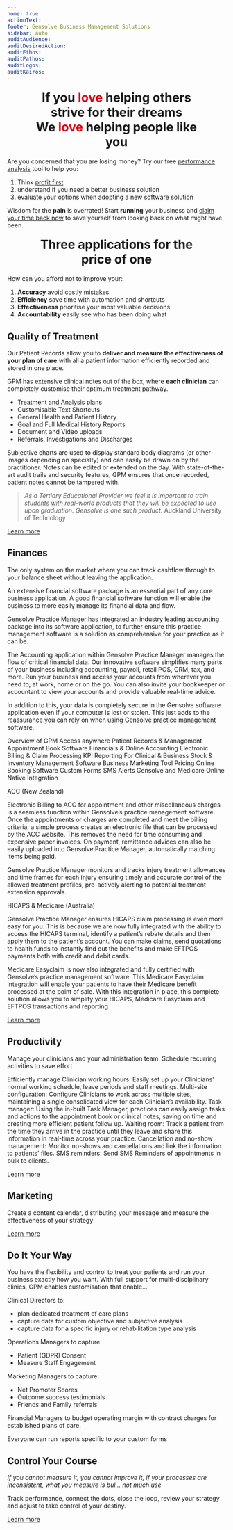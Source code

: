 ```yaml
---
home: true
actionText:
footer: Gensolve Business Management Solutions
sidebar: auto
auditAudience:
auditDesiredAction:
auditEthos:
auditPathos:
auditLogos:
auditKairos:
---
```


<h2 style="font-size: 2em; margin: 1.2rem auto;width:80%;text-align:center">If you <span style="color:#D70014;font-weight:bold">love</span> helping others strive for their dreams<br>We <span style="color:#D70014;font-weight:bold">love</span> helping people like you</h2>

Are you concerned that you are losing money? Try our free [performance analysis](https://drive.google.com/a/gensolve.com/uc?authuser=0&id=11f6rMWAp61vytiQfZq2xvCX2sOnvI2fn&export=download) tool to help you:

1. Think [profit first](https://anchor.fm/paul-gough2/episodes/EP-44-Profit-First-For-Physical-Therapists---With-Mike-Michalowicz-e4c3vc)
2. understand if you need a better business solution
3. evaluate your options when adopting a new software solution

Wisdom for the **pain** is overrated! Start **running** your business and [claim your time back now](/journey/demo/install/) to save yourself from looking back on what might have been.

<h2 style="font-size: 2em; margin: 1.2rem auto;width:80%;text-align:center">Three applications for the price of one</h2>

How can you afford not to improve your:

1. **Accuracy** avoid costly mistakes
2. **Efficiency** save time with automation and shortcuts
3. **Effectiveness** prioritise your most valuable decisions
4. **Accountability** easily see who has been doing what

## Quality of Treatment

Our Patient Records allow you to **deliver and measure the effectiveness of your plan of care** with all a patient information efficiently recorded and stored in one place.

GPM has extensive clinical notes out of the box, where **each clinician** can completely customise their optimum treatment pathway.

- Treatment and Analysis plans
- Customisable Text Shortcuts
- General Health and Patient History
- Goal and Full Medical History Reports
- Document and Video uploads
- Referrals, Investigations and Discharges

Subjective charts are used to display standard body diagrams (or other images depending on specialty) and can easily be drawn on by the practitioner. Notes can be edited or extended on the day. With state-of-the-art audit trails and security features, GPM ensures that once recorded, patient notes cannot be tampered with.

> _As a Tertiary Educational Provider we feel it is important to train students with real-world products that they will be expected to use upon graduation. Gensolve is one such product._ Auckland University of Technology

[Learn more](/growth/)

## Finances

The only system on the market where you can track cashflow through to your balance sheet without leaving the application.

An extensive financial software package is an essential part of any core business application. A good financial software function will enable the business to more easily manage its financial data and flow.

Gensolve Practice Manager has integrated an industry leading accounting package into its software application, to further ensure this practice management software is a solution as comprehensive for your practice as it can be.

The Accounting application within Gensolve Practice Manager manages the flow of critical financial data. Our innovative software simplifies many parts of your business including accounting, payroll, retail POS, CRM, tax, and more. Run your business and access your accounts from wherever you need to; at work, home or on the go. You can also invite your bookkeeper or accountant to view your accounts and provide valuable real-time advice.

In addition to this, your data is completely secure in the Gensolve software application even if your computer is lost or stolen. This just adds to the reassurance you can rely on when using Gensolve practice management software.

Overview of GPM
Access anywhere
Patient Records & Management
Appointment Book Software
Financials & Online Accounting
Electronic Billing & Claim Processing
KPI Reporting For Clinical & Business
Stock & Inventory Management Software
Business Marketing Tool
Pricing
Online Booking Software
Custom Forms
SMS Alerts
Gensolve and Medicare Online Native Integration

ACC (New Zealand)

Electronic Billing to ACC for appointment and other miscellaneous charges is a seamless function within Gensolve’s practice management software. Once the appointments or charges are completed and meet the billing criteria, a simple process creates an electronic file that can be processed by the ACC website. This removes the need for time consuming and expensive paper invoices. On payment, remittance advices can also be easily uploaded into Gensolve Practice Manager, automatically matching items being paid.

Gensolve Practice Manager monitors and tracks injury treatment allowances and time frames for each injury ensuring timely and accurate control of the allowed treatment profiles, pro-actively alerting to potential treatment extension approvals.

HICAPS & Medicare (Australia)

Gensolve Practice Manager ensures HICAPS claim processing is even more easy for you. This is because we are now fully integrated with the ability to access the HICAPS terminal, identify a patient’s rebate details and then apply them to the patient’s account. You can make claims, send quotations to health funds to instantly find out the benefits and make EFTPOS payments both with credit and debit cards.

Medicare Easyclaim is now also integrated and fully certified with Gensolve’s practice management software. This Medicare Easyclaim integration will enable your patients to have their Medicare benefit processed at the point of sale. With this integration in place, this complete solution allows you to simplify your HICAPS, Medicare Easyclaim and EFTPOS transactions and reporting

[Learn more](/growth/)

## Productivity

Manage your clinicians and your administration team. Schedule recurring activities to save effort

Efficiently manage Clinician working hours: Easily set up your Clinicians’ normal working schedule, leave periods and staff meetings.
Multi-site configuration: Configure Clinicians to work across multiple sites, maintaining a single consolidated view for each Clinician’s availability.
Task manager: Using the in-built Task Manager, practices can easily assign tasks and actions to the appointment book or clinical notes, saving on time and creating more efficient patient follow up.
Waiting room: Track a patient from the time they arrive in the practice until they leave and share this information in real-time across your practice.
Cancellation and no-show management: Monitor no-shows and cancellations and link the information to patients’ files.
SMS reminders: Send SMS Reminders of appointments in bulk to clients.

[Learn more](/growth/)

## Marketing

Create a content calendar, distributing your message and measure the effectiveness of your strategy

[Learn more](/growth/)

## Do It Your Way

You have the flexibility and control to treat your patients and run your business exactly how you want. With full support for multi-disciplinary clinics, GPM enables customisation that enable...

Clinical Directors to:

- plan dedicated treatment of care plans
- capture data for custom objective and subjective analysis
- capture data for a specific injury or rehabilitation type analysis

Operations Managers to capture:

- Patient (GDPR) Consent
- Measure Staff Engagement

Marketing Managers to capture:

- Net Promoter Scores
- Outcome success testimonials
- Friends and Family referrals

Financial Managers to budget operating margin with contract charges for established plans of care.

Everyone can run reports specific to your custom forms

## Control Your Course

_If you cannot measure it, you cannot improve it, if your processes are inconsistent, what you measure is bul... not much use_

Track performance, connect the dots, close the loop, review your strategy and adjust to take control of your destiny.

[Learn more](./control/)
